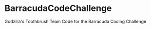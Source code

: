 BarracudaCodeChallenge
======================

Godzilla's Toothbrush Team Code for the Barracuda Coding Challenge

